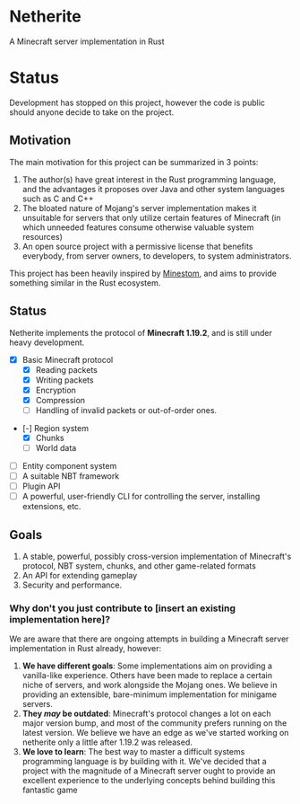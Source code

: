 # Netherite
A Minecraft server implementation in Rust

# Status
Development has stopped on this project, however the code is public should anyone decide to take on the project.

## Motivation

The main motivation for this project can be summarized in 3 points:
1. The author(s) have great interest in the Rust programming language, and the advantages it proposes over Java and other system languages such as C and C++
2. The bloated nature of Mojang's server implementation makes it unsuitable for servers that only utilize certain features of Minecraft (in which unneeded features consume otherwise valuable system resources)
3. An open source project with a permissive license that benefits everybody, from server owners, to developers, to system administrators.

This project has been heavily inspired by [Minestom](https://github.com/Minestom/Minestom), and aims to provide something similar in the Rust ecosystem.

## Status
Netherite implements the protocol of **Minecraft 1.19.2**, and is still under heavy development.

- [x] Basic Minecraft protocol
  - [x] Reading packets
  - [x] Writing packets
  - [x] Encryption
  - [x] Compression
  - [ ] Handling of invalid packets or out-of-order ones.
- [-] Region system
  - [x] Chunks
  - [ ] World data
- [ ] Entity component system
- [ ] A suitable NBT framework
- [ ] Plugin API
- [ ] A powerful, user-friendly CLI for controlling the server, installing extensions, etc.

## Goals
1. A stable, powerful, possibly cross-version implementation of Minecraft's protocol, NBT system, chunks, and other game-related formats
2. An API for extending gameplay
3. Security and performance.

### Why don't you just contribute to [insert an existing implementation here]?
We are aware that there are ongoing attempts in building a Minecraft server implementation in Rust already, however:
1. **We have different goals**: Some implementations aim on providing a vanilla-like experience. Others have been made to replace a certain niche of servers, and work alongside the Mojang ones. We believe in providing an extensible, bare-minimum implementation for minigame servers.
2. **They _may_ be outdated**: Minecraft's protocol changes a lot on each major version bump, and most of the community prefers running on the latest version. We believe we have an edge as we've started working on netherite only a little after 1.19.2 was released.
3. **We love to learn**: The best way to master a difficult systems programming language is by building with it. We've decided that a project with the magnitude of a Minecraft server ought to provide an excellent experience to the underlying concepts behind building this fantastic game
